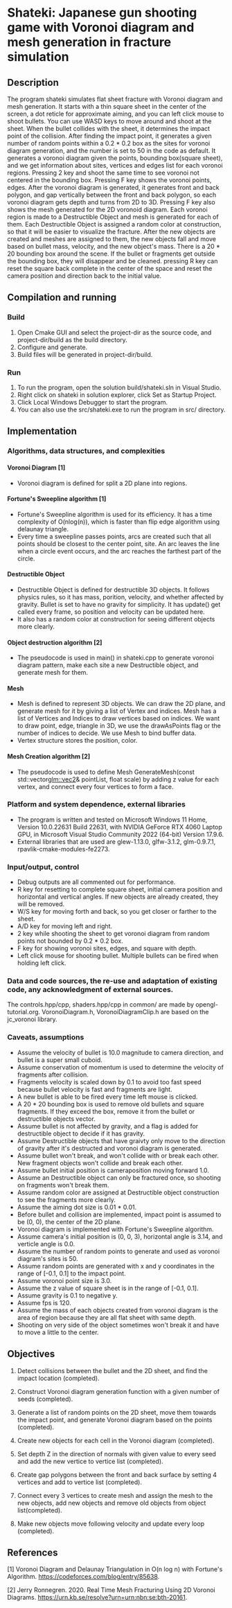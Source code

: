 # Shateki: Japanese gun shooting game with Voronoi diagram and mesh generation in fracture simulation

## Description
The program shateki simulates flat sheet fracture with Voronoi diagram and mesh generation.
It starts with a thin square sheet in the center of the screen, a dot reticle for approximate aiming, and you can left click mouse to shoot bullets. You can use WASD keys to move around and shoot at the sheet. When the bullet collides with the sheet, it determines the impact point of the collision. 
After finding the impact point, it generates a given number of random points within a 0.2 * 0.2 box as the sites for voronoi diagram generation, and the number is set to 50 in the code as default. It generates a voronoi diagram given the points, bounding box(square sheet), and we get information about sites, vertices and edges list for each voronoi regions. Pressing 2 key and shoot the same time to see voronoi not centered in the bounding box. Pressing F key shows the voronoi points, edges. 
After the voronoi diagram is generated, it generates front and back polygon, and gap vertically between the front and back polygon, so each voronoi diagram gets depth and turns from 2D to 3D. Pressing F key also shows the mesh generated for the 2D voronoid diagram. Each voronoi region is made to a Destructible Object and mesh is generated for each of them. Each Destructible Object is assigned a random color at construction, so that it will be easier to visualize the fracture. After the new objects are created and meshes are assigned to them, the new objects fall and move based on bullet mass, velocity, and the new object's mass. 
There is a 20 * 20 bounding box around the scene. If the bullet or fragments get outside the bounding box, they will disappear and be cleaned. pressing R key can reset the square back complete in the center of the space and reset the camera position and direction back to the initial value.

## Compilation and running
### Build
1. Open Cmake GUI and select the project-dir as the source code, and project-dir/build as the build directory.
2. Configure and generate.
3. Build files will be generated in project-dir/build.
### Run
1. To run the program, open the solution build/shateki.sln in Visual Studio.
2. Right click on shateki in solution explorer, click Set as Startup Project.
3. Click Local Windows Debugger to start the program. 
4. You can also use the src/shateki.exe to run the program in src/ directory.

## Implementation
### Algorithms, data structures, and complexities
#### Voronoi Diagram [1]
- Voronoi diagram is defined for split a 2D plane into regions. 
#### Fortune's Sweepline algorithm [1]
- Fortune's Sweepline algorithm is used for its efficiency. It has a time complexity of O(nlog(n)), which is faster than flip edge algorithm using delaunay triangle.
- Every time a sweepline passes points, arcs are created such that all points should be closest to the center point, site. An arc leaves the line when a circle event occurs, and the arc reaches the farthest part of the circle.
#### Destructible Object
- Destructible Object is defined for destructible 3D objects. It follows physics rules, so it has mass, porition, velocity, and whether affected by gravity. Bullet is set to have no gravity for simplicity. It has update() get called every frame, so position and velocity can be updated here.
- It also has a random color at construction for seeing different objects more clearly.

#### Object destruction algorithm [2]
- The pseudocode is used in main() in shateki.cpp to generate voronoi diagram pattern, make each site a new Destructible object, and generate mesh for them.

#### Mesh
- Mesh is defined to represent 3D objects. We can draw the 2D plane, and generate mesh for it by giving a list of Vertex and indices. Mesh has a list of Vertices and Indices to draw vertices based on indices. We want to draw point, edge, triangle in 3D, we use the drawAsPoints flag or the number of indices to decide. We use Mesh to bind buffer data.
- Vertex structure stores the position, color. 
#### Mesh Creation algorithm [2]
- The pseudocode is used to define Mesh GenerateMesh(const std::vector<glm::vec2>& pointList, float scale) by adding z value for each vertex, and connect every four vertices to form a face.

### Platform and system dependence, external libraries
- The program is written and tested on Microsoft Windows 11 Home, Version 10.0.22631 Build 22631, with NVIDIA GeForce RTX 4060 Laptop GPU, in Microsoft Visual Studio Community 2022 (64-bit) Version 17.9.6. 
- External libraries that are used are glew-1.13.0, glfw-3.1.2, glm-0.9.7.1, rpavlik-cmake-modules-fe2273.

### Input/output, control
- Debug outputs are all commented out for performance.
- R key for resetting to complete square sheet, initial camera position and horizontal and vertical angles. If new objects are already created, they will be removed.
- W/S key for moving forth and back, so you get closer or farther to the sheet.
- A/D key for moving left and right.
- 2 key while shooting the sheet to get voronoi diagram from random points not bounded by 0.2 * 0.2 box.
- F key for showing voronoi sites, edges, and square with depth.
- Left click mouse for shooting bullet. Multiple bullets can be fired when holding left click.

### Data and code sources, the re-use and adaptation of existing code, any acknowledgment of external sources.
The controls.hpp/cpp, shaders.hpp/cpp in common/ are made by opengl-tutorial.org.
VoronoiDiagram.h, VoronoiDiagramClip.h are based on the jc_voronoi library.

### Caveats, assumptions
- Assume the velocity of bullet is 10.0 magnitude to camera direction, and bullet is a super small cuboid.
- Assume conservation of momentum is used to determine the velocity of fragments after collision.
- Fragments velocity is scaled down by 0.1 to avoid too fast speed because bullet velocity is fast and fragments are light.
- A new bullet is able to be fired every time left mouse is clicked. 
- A 20 * 20 bounding box is used to remove old bullets and square fragments. If they exceed the box, remove it from the bullet or destructible objects vector.
- Assume bullet is not affected by gravity, and a flag is added for destructible object to decide if it has gravity.
- Assume Destructible objects that have graivty only move to the direction of gravity after it's destructed and voronoi diagram is generated.
- Assume bullet won't break, and won't collide with or break each other. New fragment objects won't collide and break each other.
- Assume bullet initial position is cameraposition moving forward 1.0.
- Assume an Destructible object can only be fractured once, so shooting on fragments won't break them.
- Assume random color are assigned at Destructible object construction to see the fragments more clearly.
- Assume the aiming dot size is 0.01 * 0.01.
- Before bullet and collision are implemented, impact point is assumed to be (0, 0), the center of the 2D plane.
- Voronoi diagram is implemented with Fortune's Sweepline algorithm.
- Assume camera's initial position is (0, 0, 3), horizontal angle is 3.14, and verticle angle is 0.0.
- Assume the number of random points to generate and used as voronoi diagram's sites is 50.
- Assume random points are generated with x and y coordinates in the range of [-0.1, 0.1] to the impact point.
- Assume voronoi point size is 3.0.
- Assume the z value of square sheet is in the range of [-0.1, 0.1].
- Assume gravity is 0.1 to negative y.
- Assume fps is 120.
- Assume the mass of each objects created from voronoi diagram is the area of region because they are all flat sheet with same depth.
- Shooting on very side of the object sometimes won't break it and have to move a little to the center.
## Objectives

1. Detect collisions between the bullet and the 2D sheet, and find the impact location (completed).

2. Construct Voronoi diagram generation function with a given number of seeds (completed).

3. Generate a list of random points on the 2D sheet, move them towards the impact point, and generate Voronoi diagram based on the points (completed).

4. Create new objects for each cell in the Voronoi diagram (completed).

5. Set depth Z in the direction of normals with given value to every seed and add the new vertice to vertice list (completed).

6. Create gap polygons between the front and back surface by setting 4 vertices and add to vertice list (completed).

7. Connect every 3 vertices to create mesh and assign the mesh to the new objects, add new objects and remove old objects from object list(completed).

8. Make new objects move following velocity and update every loop (completed).

## References
[1] Voronoi Diagram and Delaunay Triangulation in O(n log n) with Fortune's Algorithm. https://codeforces.com/blog/entry/85638. 

[2] Jerry Ronnegren. 2020. Real Time Mesh Fracturing Using 2D Voronoi Diagrams. https://urn.kb.se/resolve?urn=urn:nbn:se:bth-20161.
